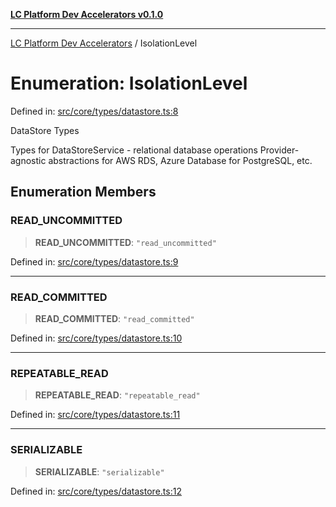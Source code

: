 [**LC Platform Dev Accelerators v0.1.0**](../README.md)

***

[LC Platform Dev Accelerators](../globals.md) / IsolationLevel

# Enumeration: IsolationLevel

Defined in: [src/core/types/datastore.ts:8](https://github.com/stainedhead/lc-platform-dev-accelerators/blob/12c3626979e745866113de19cb4bb33222f28139/src/core/types/datastore.ts#L8)

DataStore Types

Types for DataStoreService - relational database operations
Provider-agnostic abstractions for AWS RDS, Azure Database for PostgreSQL, etc.

## Enumeration Members

### READ\_UNCOMMITTED

> **READ\_UNCOMMITTED**: `"read_uncommitted"`

Defined in: [src/core/types/datastore.ts:9](https://github.com/stainedhead/lc-platform-dev-accelerators/blob/12c3626979e745866113de19cb4bb33222f28139/src/core/types/datastore.ts#L9)

***

### READ\_COMMITTED

> **READ\_COMMITTED**: `"read_committed"`

Defined in: [src/core/types/datastore.ts:10](https://github.com/stainedhead/lc-platform-dev-accelerators/blob/12c3626979e745866113de19cb4bb33222f28139/src/core/types/datastore.ts#L10)

***

### REPEATABLE\_READ

> **REPEATABLE\_READ**: `"repeatable_read"`

Defined in: [src/core/types/datastore.ts:11](https://github.com/stainedhead/lc-platform-dev-accelerators/blob/12c3626979e745866113de19cb4bb33222f28139/src/core/types/datastore.ts#L11)

***

### SERIALIZABLE

> **SERIALIZABLE**: `"serializable"`

Defined in: [src/core/types/datastore.ts:12](https://github.com/stainedhead/lc-platform-dev-accelerators/blob/12c3626979e745866113de19cb4bb33222f28139/src/core/types/datastore.ts#L12)
